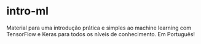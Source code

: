 # intro-ml
Material para uma introdução prática e simples ao machine learning com TensorFlow e Keras para todos os níveis de conhecimento. Em Português!
